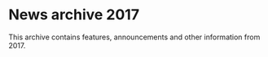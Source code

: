 # News archive 2017

This archive contains features, announcements and other information from 2017.

<!--2017-12-31.md-->
<!--2017-12-03.md-->
<!--2017-11-19.md-->
<!--2017-11-05.md-->
<!--2017-10-22.md-->
<!--2017-10-01.md-->
<!--2017-09-17.md-->
